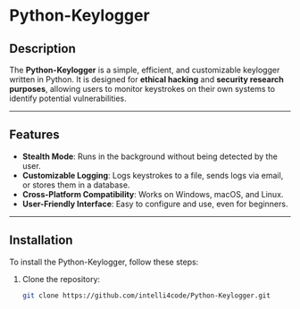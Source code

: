 # Python-Keylogger

## Description
The **Python-Keylogger** is a simple, efficient, and customizable keylogger written in Python. It is designed for **ethical hacking** and **security research purposes**, allowing users to monitor keystrokes on their own systems to identify potential vulnerabilities.

---

## Features
- **Stealth Mode**: Runs in the background without being detected by the user.
- **Customizable Logging**: Logs keystrokes to a file, sends logs via email, or stores them in a database.
- **Cross-Platform Compatibility**: Works on Windows, macOS, and Linux.
- **User-Friendly Interface**: Easy to configure and use, even for beginners.

---

## Installation
To install the Python-Keylogger, follow these steps:

1. Clone the repository:
   ```bash
   git clone https://github.com/intelli4code/Python-Keylogger.git

